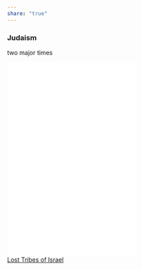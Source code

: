```yaml
---  
share: "true"  
---  
```

### Judaism  
  
two major times  
  
![First Temple Period](./First%20Temple%20Period.md)   
![Second Temple Period](./Second%20Temple%20Period.md)  
![Jewish Tribal Heritage](./Jewish%20Tribal%20Heritage.md)  
[Lost Tribes of Israel](Lost%20Tribes%20of%20Israel.md)  
  
